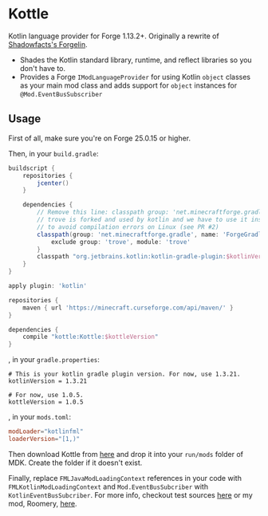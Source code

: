 # Kottle
Kotlin language provider for Forge 1.13.2+. Originally a rewrite of [Shadowfacts's Forgelin](https://github.com/shadowfacts/Forgelin).

- Shades the Kotlin standard library, runtime, and reflect libraries so you don't have to.
- Provides a Forge `IModLanguageProvider` for using Kotlin `object` classes as your main mod class and adds support for
`object` instances for `@Mod.EventBusSubscriber`

## Usage
First of all, make sure you're on Forge 25.0.15 or higher.

Then, in your `build.gradle`:
```groovy
buildscript {
    repositories {
        jcenter()
    }

    dependencies {
        // Remove this line: classpath group: 'net.minecraftforge.gradle', name: 'ForgeGradle', version: '3.+', changing: true
        // trove is forked and used by kotlin and we have to use it instead of the one forked by Forge
        // to avoid compilation errors on Linux (see PR #2)
        classpath(group: 'net.minecraftforge.gradle', name: 'ForgeGradle', version: '3.+', changing: true) {
            exclude group: 'trove', module: 'trove'
        }
        classpath "org.jetbrains.kotlin:kotlin-gradle-plugin:$kotlinVersion"
    }
}

apply plugin: 'kotlin'

repositories {
    maven { url 'https://minecraft.curseforge.com/api/maven/' }
}

dependencies {
    compile "kottle:Kottle:$kottleVersion"
}
```
, in your `gradle.properties`:
```
# This is your kotlin gradle plugin version. For now, use 1.3.21.
kotlinVersion = 1.3.21

# For now, use 1.0.5.
kottleVersion = 1.0.5
```
, in your `mods.toml`:
```toml
modLoader="kotlinfml"
loaderVersion="[1,)"
```

Then download Kottle from [here](https://minecraft.curseforge.com/projects/kottle/files) and drop it into your `run/mods`
folder of MDK. Create the folder if it doesn't exist.

Finally, replace `FMLJavaModLoadingContext` references in your code with `FMLKotlinModLoadingContext` and
`Mod.EventBusSubcriber` with `KotlinEventBusSubcriber`. For more info, checkout test sources 
[here](https://github.com/autaut03/kottle/tree/master/src/test/kotlin/net/alexwells/kottle) or my mod,
Roomery, [here](https://github.com/autaut03/roomery).
